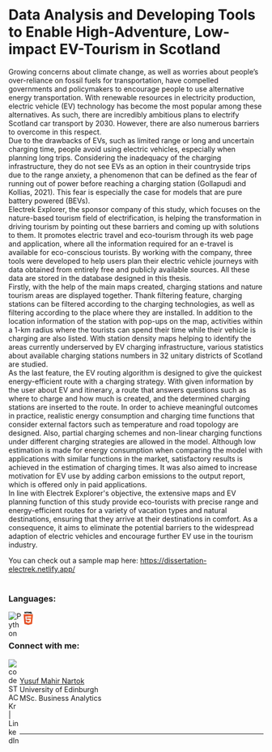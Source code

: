 # Data Analysis and Developing Tools to Enable High-Adventure, Low-impact EV-Tourism in Scotland 
  Growing concerns about climate change, as well as worries about people’s over-reliance on fossil fuels for transportation, have compelled governments and policymakers to encourage people to use alternative energy transportation. With renewable resources in electricity production, electric vehicle (EV) technology has become the most popular among these alternatives. As such, there are incredibly ambitious plans to electrify Scotland car transport by 2030. However, there are also numerous barriers to overcome in this respect. 
<br />
  Due to the drawbacks of EVs, such as limited range or long and uncertain charging time, people avoid using electric vehicles, especially when planning long trips. Considering the inadequacy of the charging infrastructure, they do not see EVs as an option in their countryside trips due to the range anxiety, a phenomenon that can be defined as the fear of running out of power before reaching a charging station (Gollapudi and Kollias, 2021). This fear is especially the case for models that are pure battery powered (BEVs). 
<br />
  Electrek Explorer, the sponsor company of this study, which focuses on the nature-based tourism field of electrification, is helping the transformation in driving tourism by pointing out these barriers and coming up with solutions to them. It promotes electric travel and eco-tourism through its web page and application, where all the information required for an e-travel is available for eco-conscious tourists. By working with the company, three tools were developed to help users plan their electric vehicle journeys with data obtained from entirely free and publicly available sources. All these data are stored in the database designed in this thesis.
<br />
  Firstly, with the help of the main maps created, charging stations and nature tourism areas are displayed together. Thank filtering feature, charging stations can be filtered according to the charging technologies, as well as filtering according to the place where they are installed. In addition to the location information of the station with pop-ups on the map, activities within a 1-km radius where the tourists can spend their time while their vehicle is charging are also listed. 
  With station density maps helping to identify the areas currently underserved by EV charging infrastructure, various statistics about available charging stations numbers in 32 unitary districts of Scotland are studied. 
<br />
  As the last feature, the EV routing algorithm is designed to give the quickest energy-efficient route with a charging strategy. With given information by the user about EV and itinerary, a route that answers questions such as where to charge and how much is created, and the determined charging stations are inserted to the route. In order to achieve meaningful outcomes in practice, realistic energy consumption and charging time functions that consider external factors such as temperature and road topology are designed. Also, partial charging schemes and non-linear charging functions under different charging strategies are allowed in the model. Although low estimation is made for energy consumption when comparing the model with applications with similar functions in the market, satisfactory results is achieved in the estimation of charging times. It was also aimed to increase motivation for EV use by adding carbon emissions to the output report, which is offered only in paid applications.
<br />
  In line with Electrek Explorer's objective, the extensive maps and EV planning function of this study provide eco-tourists with precise range and energy-efficient routes for a variety of vacation types and natural destinations, ensuring that they arrive at their destinations in comfort. As a consequence, it aims to eliminate the potential barriers to the widespread adaption of electric vehicles and encourage further EV use in the tourism industry.
<br />

You can check out a sample map here: https://dissertation-electrek.netlify.app/
<br />
<br />


### Languages:

<img align="left" alt="Python" width="26px" src="https://raw.githubusercontent.com/jmnote/z-icons/master/svg/python.svg">
<img align="left" alt="HTML5" width="26px" src="https://raw.githubusercontent.com/github/explore/80688e429a7d4ef2fca1e82350fe8e3517d3494d/topics/html/html.png" />
<br /><br />

### Connect with me:

[<img align="left" alt="codeSTACKr | LinkedIn" width="22px" src="https://cdn.jsdelivr.net/npm/simple-icons@v3/icons/linkedin.svg" />][linkedin]
<br /><br />
[Yusuf Mahir Nartok](mailto:yusufmahirnartok@gmail.com?subject=[GitHub]%20Disseration%20Code)
<br />
University of Edinburgh
<br />
MSc. Business Analytics 

<br />
<br />

---


[linkedin]: https://www.linkedin.com/in/yusufmahirnartok/
